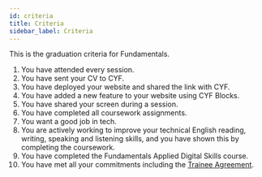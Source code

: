 ```yaml
---
id: criteria
title: Criteria
sidebar_label: Criteria
---
```


This is the graduation criteria for Fundamentals.

1.  You have attended every session.
2.  You have sent your CV to CYF.
3.  You have deployed your website and shared the link with CYF.
4.  You have added a new feature to your website using CYF Blocks.
5.  You have shared your screen during a session.
6.  You have completed all coursework assignments.
7.  You want a good job in tech.
8.  You are actively working to improve your technical English reading, writing, speaking and listening skills, and you have shown this by completing the coursework.
9.  You have completed the Fundamentals Applied Digital Skills course.
10. You have met all your commitments including the [Trainee Agreement](../preparation/agreements.md).
